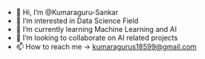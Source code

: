 - 👋 Hi, I’m @Kumaraguru-Sankar
- 👀 I’m interested in Data Science Field
- 🌱 I’m currently learning Machine Learning and AI
- 💞️ I’m looking to collaborate on AI related projects
- 📫 How to reach me -> kumaragurus18599@gmail.com

<!---
Kumaraguru-Sankar/Kumaraguru-Sankar is a ✨ special ✨ repository because its `README.md` (this file) appears on your GitHub profile.
You can click the Preview link to take a look at your changes.
--->
